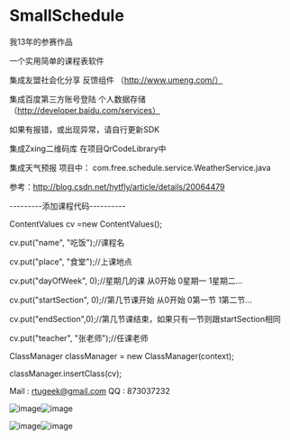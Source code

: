 SmallSchedule
=============
我13年的参赛作品

一个实用简单的课程表软件

集成友盟社会化分享 反馈组件 （http://www.umeng.com/）

集成百度第三方账号登陆 个人数据存储 （http://developer.baidu.com/services）

如果有报错，或出现异常，请自行更新SDK

集成Zxing二维码库 在项目QrCodeLibrary中

集成天气预报 项目中： com.free.schedule.service.WeatherService.java

参考：http://blog.csdn.net/hytfly/article/details/20064479

---------添加课程代码----------

ContentValues cv =new ContentValues();

cv.put("name", "吃饭");//课程名

cv.put("place", "食堂");//上课地点

cv.put("dayOfWeek", 0);//星期几的课 从0开始 0星期一 1星期二...

cv.put("startSection", 0);//第几节课开始  从0开始 0第一节 1第二节...

cv.put("endSection",0);//第几节课结束，如果只有一节则跟startSection相同

cv.put("teacher", "张老师");//任课老师

ClassManager classManager = new ClassManager(context);

classManager.insertClass(cv);

Mail : rtugeek@gmail.com
QQ : 873037232

 ![image](https://github.com/rtugeek/SmallSchedule/blob/master/Pic/0.png)![image](https://github.com/rtugeek/SmallSchedule/blob/master/Pic/1.png)

![image](https://github.com/rtugeek/SmallSchedule/blob/master/Pic/2.png)![image](https://github.com/rtugeek/SmallSchedule/blob/master/Pic/3.png)

